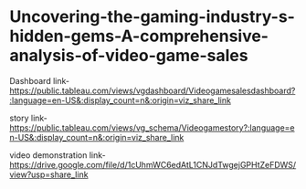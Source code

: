# Uncovering-the-gaming-industry-s-hidden-gems-A-comprehensive-analysis-of-video-game-sales


Dashboard link-https://public.tableau.com/views/vgdashboard/Videogamesalesdashboard?:language=en-US&:display_count=n&:origin=viz_share_link

story link-https://public.tableau.com/views/vg_schema/Videogamestory?:language=en-US&:display_count=n&:origin=viz_share_link

video demonstration link-https://drive.google.com/file/d/1cUhmWC6edAtL1CNJdTwgejGPHtZeFDWS/view?usp=share_link
